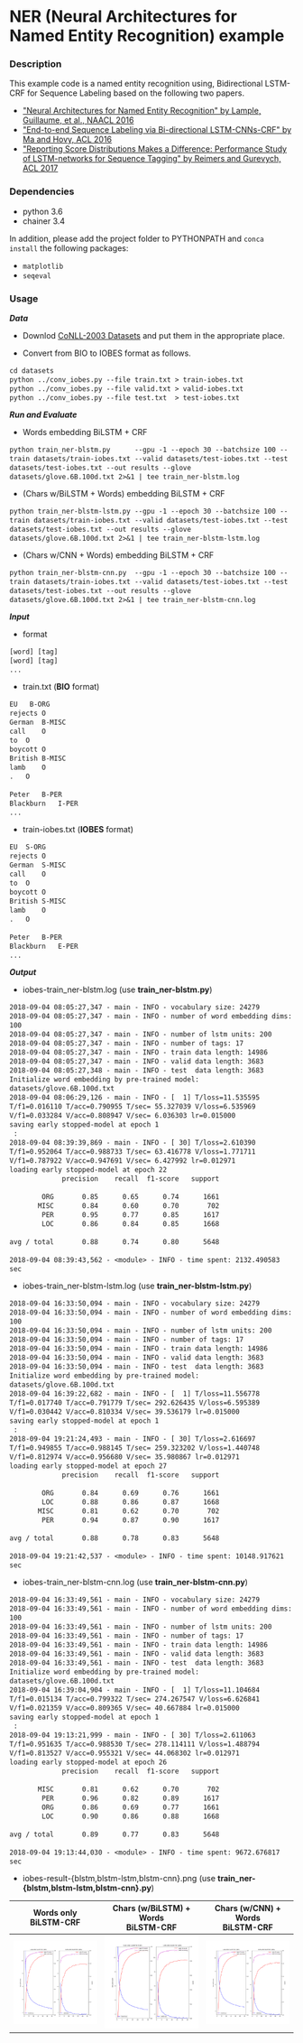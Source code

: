 # NER (Neural Architectures for Named Entity Recognition) example

### Description

This example code is a named entity recognition using, Bidirectional LSTM-CRF for Sequence Labeling based on the following two papers.
- ["Neural Architectures for Named Entity Recognition" by Lample, Guillaume, et al., NAACL 2016](https://arxiv.org/abs/1603.01360)
- ["End-to-end Sequence Labeling via Bi-directional LSTM-CNNs-CRF" by Ma and Hovy, ACL 2016](https://arxiv.org/abs/1603.01354)
- ["Reporting Score Distributions Makes a Difference: Performance Study of LSTM-networks for Sequence Tagging" by Reimers and Gurevych, ACL 2017](http://aclweb.org/anthology/D17-1035)

### Dependencies
- python 3.6
- chainer 3.4

In addition, please add the project folder to PYTHONPATH and `conca install` the following packages:
- `matplotlib`
- `seqeval`

### Usage ###

***Data***

  - Downlod [CoNLL-2003 Datasets](https://www.clips.uantwerpen.be/conll2003/ner/) and put them in the appropriate place.

  - Convert from BIO to IOBES format as follows.

```
cd datasets
python ../conv_iobes.py --file train.txt > train-iobes.txt
python ../conv_iobes.py --file valid.txt > valid-iobes.txt
python ../conv_iobes.py --file test.txt  > test-iobes.txt 
```


***Run and Evaluate***

- Words embedding BiLSTM + CRF

```
python train_ner-blstm.py      --gpu -1 --epoch 30 --batchsize 100 --train datasets/train-iobes.txt --valid datasets/test-iobes.txt --test datasets/test-iobes.txt --out results --glove datasets/glove.6B.100d.txt 2>&1 | tee train_ner-blstm.log     
```

- (Chars w/BiLSTM + Words) embedding BiLSTM + CRF
```
python train_ner-blstm-lstm.py --gpu -1 --epoch 30 --batchsize 100 --train datasets/train-iobes.txt --valid datasets/test-iobes.txt --test datasets/test-iobes.txt --out results --glove datasets/glove.6B.100d.txt 2>&1 | tee train_ner-blstm-lstm.log
```

- (Chars w/CNN + Words) embedding BiLSTM + CRF
```
python train_ner-blstm-cnn.py  --gpu -1 --epoch 30 --batchsize 100 --train datasets/train-iobes.txt --valid datasets/test-iobes.txt --test datasets/test-iobes.txt --out results --glove datasets/glove.6B.100d.txt 2>&1 | tee train_ner-blstm-cnn.log 
```

***Input***

- format
```
[word] [tag]
[word] [tag]
...
```

- train.txt  (**BIO** format)
```
EU   B-ORG
rejects O
German  B-MISC
call    O
to  O
boycott O
British B-MISC
lamb    O
.   O

Peter   B-PER
Blackburn   I-PER
...
```

- train-iobes.txt  (**IOBES** format)
```
EU	S-ORG
rejects	O
German	S-MISC
call	O
to	O
boycott	O
British	S-MISC
lamb	O
.	O

Peter	B-PER
Blackburn	E-PER
...
```

***Output***

- iobes-train_ner-blstm.log (use **train_ner-blstm.py**)
```
2018-09-04 08:05:27,347 - main - INFO - vocabulary size: 24279
2018-09-04 08:05:27,347 - main - INFO - number of word embedding dims: 100
2018-09-04 08:05:27,347 - main - INFO - number of lstm units: 200
2018-09-04 08:05:27,347 - main - INFO - number of tags: 17
2018-09-04 08:05:27,347 - main - INFO - train data length: 14986
2018-09-04 08:05:27,347 - main - INFO - valid data length: 3683
2018-09-04 08:05:27,348 - main - INFO - test  data length: 3683
Initialize word embedding by pre-trained model: datasets/glove.6B.100d.txt
2018-09-04 08:06:29,126 - main - INFO - [  1] T/loss=11.535595 T/f1=0.016110 T/acc=0.790955 T/sec= 55.327039 V/loss=6.535969 V/f1=0.033284 V/acc=0.808947 V/sec= 6.036303 lr=0.015000
saving early stopped-model at epoch 1
 :
2018-09-04 08:39:39,869 - main - INFO - [ 30] T/loss=2.610390 T/f1=0.952064 T/acc=0.988733 T/sec= 63.416778 V/loss=1.771711 V/f1=0.787922 V/acc=0.947691 V/sec= 6.427992 lr=0.012971
loading early stopped-model at epoch 22
             precision    recall  f1-score   support

        ORG       0.85      0.65      0.74      1661
       MISC       0.84      0.60      0.70       702
        PER       0.95      0.77      0.85      1617
        LOC       0.86      0.84      0.85      1668

avg / total       0.88      0.74      0.80      5648

2018-09-04 08:39:43,562 - <module> - INFO - time spent: 2132.490583 sec
```

- iobes-train_ner-blstm-lstm.log (use **train_ner-blstm-lstm.py**)
```
2018-09-04 16:33:50,094 - main - INFO - vocabulary size: 24279
2018-09-04 16:33:50,094 - main - INFO - number of word embedding dims: 100
2018-09-04 16:33:50,094 - main - INFO - number of lstm units: 200
2018-09-04 16:33:50,094 - main - INFO - number of tags: 17
2018-09-04 16:33:50,094 - main - INFO - train data length: 14986
2018-09-04 16:33:50,094 - main - INFO - valid data length: 3683
2018-09-04 16:33:50,094 - main - INFO - test  data length: 3683
Initialize word embedding by pre-trained model: datasets/glove.6B.100d.txt
2018-09-04 16:39:22,682 - main - INFO - [  1] T/loss=11.556778 T/f1=0.017740 T/acc=0.791779 T/sec= 292.626435 V/loss=6.595389 V/f1=0.030442 V/acc=0.810334 V/sec= 39.536179 lr=0.015000
saving early stopped-model at epoch 1
 :
2018-09-04 19:21:24,493 - main - INFO - [ 30] T/loss=2.616697 T/f1=0.949855 T/acc=0.988145 T/sec= 259.323202 V/loss=1.440748 V/f1=0.812974 V/acc=0.956680 V/sec= 35.980867 lr=0.012971
loading early stopped-model at epoch 27
             precision    recall  f1-score   support

        ORG       0.84      0.69      0.76      1661
        LOC       0.88      0.86      0.87      1668
       MISC       0.81      0.62      0.70       702
        PER       0.94      0.87      0.90      1617

avg / total       0.88      0.78      0.83      5648

2018-09-04 19:21:42,537 - <module> - INFO - time spent: 10148.917621 sec
```

- iobes-train_ner-blstm-cnn.log (use **train_ner-blstm-cnn.py**)
```
2018-09-04 16:33:49,561 - main - INFO - vocabulary size: 24279
2018-09-04 16:33:49,561 - main - INFO - number of word embedding dims: 100
2018-09-04 16:33:49,561 - main - INFO - number of lstm units: 200
2018-09-04 16:33:49,561 - main - INFO - number of tags: 17
2018-09-04 16:33:49,561 - main - INFO - train data length: 14986
2018-09-04 16:33:49,561 - main - INFO - valid data length: 3683
2018-09-04 16:33:49,561 - main - INFO - test  data length: 3683
Initialize word embedding by pre-trained model: datasets/glove.6B.100d.txt
2018-09-04 16:39:04,904 - main - INFO - [  1] T/loss=11.104684 T/f1=0.015134 T/acc=0.799322 T/sec= 274.267547 V/loss=6.626841 V/f1=0.021359 V/acc=0.809365 V/sec= 40.667884 lr=0.015000
saving early stopped-model at epoch 1
 :
2018-09-04 19:13:21,999 - main - INFO - [ 30] T/loss=2.611063 T/f1=0.951635 T/acc=0.988530 T/sec= 278.114111 V/loss=1.488794 V/f1=0.813527 V/acc=0.955321 V/sec= 44.068302 lr=0.012971
loading early stopped-model at epoch 26
             precision    recall  f1-score   support

       MISC       0.81      0.62      0.70       702
        PER       0.96      0.82      0.89      1617
        ORG       0.86      0.69      0.77      1661
        LOC       0.90      0.86      0.88      1668

avg / total       0.89      0.77      0.83      5648

2018-09-04 19:13:44,030 - <module> - INFO - time spent: 9672.676817 sec
```

- iobes-result-{blstm,blstm-lstm,blstm-cnn}.png (use **train_ner-{blstm,blstm-lstm,blstm-cnn}.py**)

|Words only<br>BiLSTM-CRF|Chars (w/BiLSTM) + Words<br>BiLSTM-CRF|Chars (w/CNN) + Words<br>BiLSTM-CRF|
|---|---|---|
|![blstm](results/iobes-result-blstm.png "blstm")|![blstm-lstm](results/iobes-result-blstm-lstm.png "blstm-lstm")|![blstm-cnn](results/iobes-result-blstm-cnn.png "blstm-cnn")|
